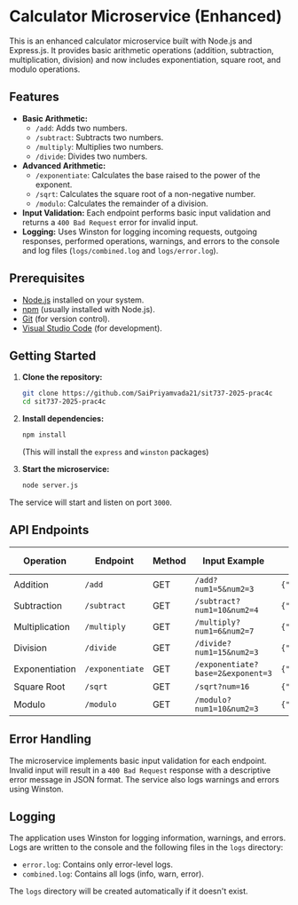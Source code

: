 # Calculator Microservice (Enhanced)

This is an enhanced calculator microservice built with Node.js and Express.js. It provides basic arithmetic operations (addition, subtraction, multiplication, division) and now includes exponentiation, square root, and modulo operations.

## Features

* **Basic Arithmetic:**
    * `/add`: Adds two numbers.
    * `/subtract`: Subtracts two numbers.
    * `/multiply`: Multiplies two numbers.
    * `/divide`: Divides two numbers.
* **Advanced Arithmetic:**
    * `/exponentiate`: Calculates the base raised to the power of the exponent.
    * `/sqrt`: Calculates the square root of a non-negative number.
    * `/modulo`: Calculates the remainder of a division.
* **Input Validation:** Each endpoint performs basic input validation and returns a `400 Bad Request` error for invalid input.
* **Logging:** Uses Winston for logging incoming requests, outgoing responses, performed operations, warnings, and errors to the console and log files (`logs/combined.log` and `logs/error.log`).

## Prerequisites

* [Node.js](https://nodejs.org/en/download/) installed on your system.
* [npm](https://www.npmjs.com/) (usually installed with Node.js).
* [Git](https://github.com) (for version control).
* [Visual Studio Code](https://code.visualstudio.com/) (for development).

## Getting Started

1.  **Clone the repository:**
    ```bash
    git clone https://github.com/SaiPriyamvada21/sit737-2025-prac4c
    cd sit737-2025-prac4c
    ```

2.  **Install dependencies:**
    ```bash
    npm install
    ```
    (This will install the `express` and `winston` packages)

3.  **Start the microservice:**
    ```bash
    node server.js
    ```

The service will start and listen on port `3000`.

## API Endpoints

| Operation      | Endpoint     | Method | Input Example                        | Response Example        |
|----------------|--------------|--------|--------------------------------------|-------------------------|
| Addition       | `/add`       | GET    | `/add?num1=5&num2=3`                 | `{"result":8}`          |
| Subtraction    | `/subtract`  | GET    | `/subtract?num1=10&num2=4`            | `{"result":6}`          |
| Multiplication | `/multiply` | GET    | `/multiply?num1=6&num2=7`             | `{"result":42}`         |
| Division       | `/divide`    | GET    | `/divide?num1=15&num2=3`              | `{"result":5}`          |
| Exponentiation | `/exponentiate`| GET    | `/exponentiate?base=2&exponent=3`   | `{"result":8}`          |
| Square Root    | `/sqrt`      | GET    | `/sqrt?num=16`                       | `{"result":4}`          |
| Modulo         | `/modulo`    | GET    | `/modulo?num1=10&num2=3`             | `{"result":1}`          |

## Error Handling

The microservice implements basic input validation for each endpoint. Invalid input will result in a `400 Bad Request` response with a descriptive error message in JSON format. The service also logs warnings and errors using Winston.

## Logging

The application uses Winston for logging information, warnings, and errors. Logs are written to the console and the following files in the `logs` directory:

* `error.log`: Contains only error-level logs.
* `combined.log`: Contains all logs (info, warn, error).

The `logs` directory will be created automatically if it doesn't exist.
